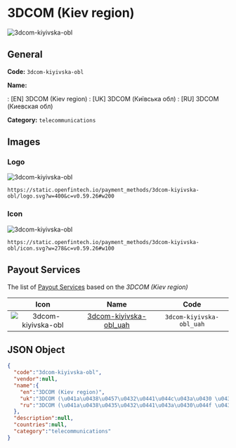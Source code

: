 
# 3DCOM (Kiev region) 
![3dcom-kiyivska-obl](https://static.openfintech.io/payment_methods/3dcom-kiyivska-obl/logo.svg?w=400&c=v0.59.26#w200)  

## General 
**Code:** `3dcom-kiyivska-obl` 
 
**Name:** 
 
:	[EN] 3DCOM (Kiev region) 
:	[UK] 3DCOM (Київська обл) 
:	[RU] 3DCOM (Киевская обл) 
 
**Category:** `telecommunications` 
 

## Images 

### Logo 
![3dcom-kiyivska-obl](https://static.openfintech.io/payment_methods/3dcom-kiyivska-obl/logo.svg?w=400&c=v0.59.26#w200)  

```
https://static.openfintech.io/payment_methods/3dcom-kiyivska-obl/logo.svg?w=400&c=v0.59.26#w200
```  

### Icon 
![3dcom-kiyivska-obl](https://static.openfintech.io/payment_methods/3dcom-kiyivska-obl/icon.svg?w=278&c=v0.59.26#w100)  

```
https://static.openfintech.io/payment_methods/3dcom-kiyivska-obl/icon.svg?w=278&c=v0.59.26#w100
```  

## Payout Services 
 
The list of [Payout Services](/payout-services/) based on the _3DCOM (Kiev region)_ 

|Icon|Name|Code| 
|:---:|:---:|:---:| 
|![3dcom-kiyivska-obl](https://static.openfintech.io/payout_methods/3dcom-kiyivska-obl/icon.svg?w=278&c=v0.59.26#w40) |[3dcom-kiyivska-obl_uah](/payout-services/3dcom-kiyivska-obl_uah/)|`3dcom-kiyivska-obl_uah`| 
 

## JSON Object 

```json
{
  "code":"3dcom-kiyivska-obl",
  "vendor":null,
  "name":{
    "en":"3DCOM (Kiev region)",
    "uk":"3DCOM (\u041a\u0438\u0457\u0432\u0441\u044c\u043a\u0430 \u043e\u0431\u043b)",
    "ru":"3DCOM (\u041a\u0438\u0435\u0432\u0441\u043a\u0430\u044f \u043e\u0431\u043b)"
  },
  "description":null,
  "countries":null,
  "category":"telecommunications"
}
```  
